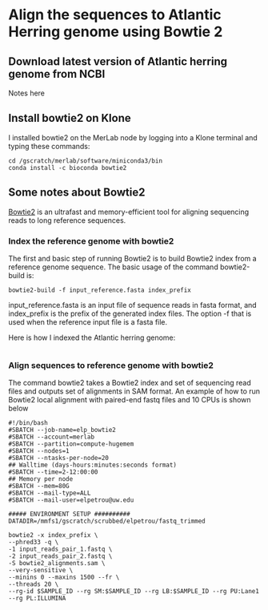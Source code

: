 # Align the sequences to Atlantic Herring genome using Bowtie 2

## Download latest version of Atlantic herring genome from NCBI
 Notes here
 
## Install bowtie2 on Klone

I installed bowtie2 on the MerLab node by logging into a Klone terminal and typing these commands:

```
cd /gscratch/merlab/software/miniconda3/bin
conda install -c bioconda bowtie2
```

## Some notes about Bowtie2

[Bowtie2](http://bowtie-bio.sourceforge.net/bowtie2/manual.shtml#adding-to-path) is an ultrafast and memory-efficient tool for aligning sequencing reads to long reference sequences.

### Index the reference genome with bowtie2
The first and basic step of running Bowtie2 is to build Bowtie2 index from a reference genome sequence. The basic usage of the command bowtie2-build is:

```
bowtie2-build -f input_reference.fasta index_prefix

```
input_reference.fasta is an input file of sequence reads in fasta format, and index_prefix is the prefix of the generated index files. The option -f that is used when the reference input file is a fasta file.

Here is how I indexed the Atlantic herring genome:

``` bash


```

### Align sequences to reference genome with bowtie2

The command bowtie2 takes a Bowtie2 index and set of sequencing read files and outputs set of alignments in SAM format. An example of how to run Bowtie2 local alignment with paired-end fastq files and 10 CPUs is shown below

```
#!/bin/bash
#SBATCH --job-name=elp_bowtie2
#SBATCH --account=merlab
#SBATCH --partition=compute-hugemem
#SBATCH --nodes=1
#SBATCH --ntasks-per-node=20
## Walltime (days-hours:minutes:seconds format)
#SBATCH --time=2-12:00:00
## Memory per node
#SBATCH --mem=80G
#SBATCH --mail-type=ALL
#SBATCH --mail-user=elpetrou@uw.edu

##### ENVIRONMENT SETUP ##########
DATADIR=/mmfs1/gscratch/scrubbed/elpetrou/fastq_trimmed

bowtie2 -x index_prefix \
--phred33 -q \
-1 input_reads_pair_1.fastq \
-2 input_reads_pair_2.fastq \
-S bowtie2_alignments.sam \
--very-sensitive \
--minins 0 --maxins 1500 --fr \
--threads 20 \
--rg-id $SAMPLE_ID --rg SM:$SAMPLE_ID --rg LB:$SAMPLE_ID --rg PU:Lane1 --rg PL:ILLUMINA 
    
```



